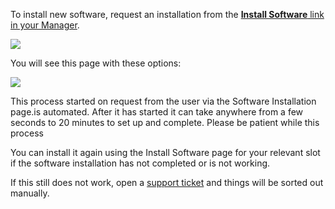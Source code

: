 
To install new software, request an installation from the [**Install Software** link in your Manager](https://www.feralhosting.com/manager/).

![](https://raw.github.com/feralhosting/feralfilehosting/master/Feral%20Wiki/General/0%20Generic/install_software_link.png)

You will see this page with these options:

![](https://raw.github.com/feralhosting/feralfilehosting/master/Feral%20Wiki/General/0%20Generic/install_software_page.png)

This process started on request from the user via the Software Installation page.is automated. After it has started it can take anywhere from a few seconds to 20 minutes to set up and complete. Please be patient while this process 

You can install it again using the Install Software page for your relevant slot if the software installation has not completed or is not working.

If this still does not work, open a [support ticket](https://www.feralhosting.com/manager/tickets/new) and things will be sorted out manually.



